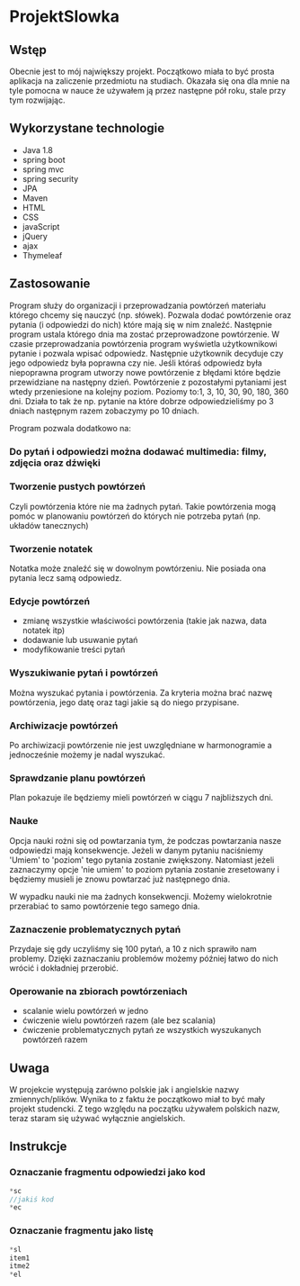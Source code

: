 # ProjektSlowka

## Wstęp

Obecnie jest to mój największy projekt. Początkowo miała to być prosta aplikacja na zaliczenie przedmiotu na studiach.
Okazała się ona dla mnie na tyle pomocna w nauce że używałem ją przez następne pół roku, stale przy tym rozwijając.

## Wykorzystane technologie

* Java 1.8
* spring boot
* spring mvc
* spring security
* JPA
* Maven
* HTML
* CSS
* javaScript
* jQuery
* ajax
* Thymeleaf

## Zastosowanie

Program służy do organizacji i przeprowadzania powtórzeń materiału którego chcemy się nauczyć (np. słówek). Pozwala
dodać powtórzenie oraz pytania (i odpowiedzi do nich) które mają się w nim znaleźć. Następnie
program ustala którego dnia ma zostać przeprowadzone powtórzenie. W czasie
przeprowadzania powtórzenia program wyświetla użytkownikowi pytanie i
pozwala wpisać odpowiedz. Następnie użytkownik decyduje czy jego
odpowiedz była poprawna czy nie. Jeśli któraś odpowiedz była niepoprawna
program utworzy nowe powtórzenie z błędami które będzie przewidziane na
następny dzień. Powtórzenie z pozostałymi pytaniami jest wtedy przeniesione
na kolejny poziom. Poziomy to:1, 3, 10, 30, 90, 180, 360 dni. Działa to tak że np. pytanie na które dobrze odpowiedzieliśmy po
3 dniach następnym razem
zobaczymy po 10 dniach.

Program pozwala dodatkowo na:

### Do pytań i odpowiedzi można dodawać multimedia: filmy, zdjęcia oraz dźwięki

### Tworzenie pustych powtórzeń

Czyli powtórzenia które nie ma żadnych pytań. Takie powtórzenia mogą pomóc w planowaniu powtórzeń do których nie potrzeba pytań
(np. układów tanecznych)

### Tworzenie notatek

Notatka może znaleźć się w dowolnym powtórzeniu. Nie posiada ona pytania lecz samą odpowiedz.

### Edycje powtórzeń

* zmianę wszystkie właściwości powtórzenia (takie jak nazwa, data notatek itp)
* dodawanie lub usuwanie pytań
* modyfikowanie treści pytań

### Wyszukiwanie pytań i powtórzeń

Można wyszukać pytania i powtórzenia. Za kryteria można brać nazwę powtórzenia, jego datę oraz tagi jakie są do niego przypisane.

### Archiwizacje powtórzeń

Po archiwizacji powtórzenie nie jest uwzględniane w harmonogramie a jednocześnie możemy je nadal wyszukać.

### Sprawdzanie planu powtórzeń

Plan pokazuje ile będziemy mieli powtórzeń w ciągu 7 najbliższych dni.

### Nauke

Opcja nauki rożni się od powtarzania tym, że podczas powtarzania nasze odpowiedzi mają konsekwencje. Jeżeli w danym pytaniu naciśniemy 'Umiem' to 'poziom' tego pytania zostanie zwiększony. Natomiast jeżeli zaznaczymy opcje 'nie umiem' to poziom pytania zostanie zresetowany i będziemy musieli je znowu powtarzać już następnego dnia.

W wypadku nauki nie ma żadnych konsekwencji. Możemy  wielokrotnie przerabiać to samo powtórzenie tego samego dnia.

### Zaznaczenie problematycznych pytań

Przydaje się gdy uczyliśmy się 100 pytań, a 10 z nich sprawiło nam problemy. Dzięki zaznaczaniu problemów możemy później łatwo do nich wrócić i dokładniej przerobić.

### Operowanie na zbiorach powtórzeniach

* scalanie wielu powtórzeń w jedno
* ćwiczenie wielu powtórzeń razem (ale bez scalania)
* ćwiczenie problematycznych pytań ze wszystkich wyszukanych powtórzeń razem

## Uwaga

W projekcie występują zarówno polskie jak i angielskie nazwy zmiennych/plików. Wynika to z faktu że początkowo miał to być  mały projekt studencki. Z tego względu na początku używałem polskich nazw, teraz staram się używać wyłącznie angielskich.



## Instrukcje

### Oznaczanie fragmentu odpowiedzi jako kod

```java
*sc
//jakiś kod
*ec
```

### Oznaczanie fragmentu jako listę

```java
*sl
item1
itme2
*el
```
